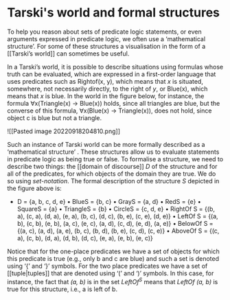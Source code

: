 # Tarski's world and formal structures
To help you reason about sets of predicate logic statements, or even arguments expressed in predicate logic, we often use a ‘mathematical structure’. For some of these structures a visualisation in the form of a [[Tarski’s world]] can sometimes be useful.

In a Tarski’s world, it is possible to describe situations using formulas whose truth can be evaluated, which are expressed in a first-order language that uses predicates such as Rightof(x, y), which means that *x* is situated, somewhere, not necessarily directly, to the right of *y*, or Blue(x), which means that *x* is blue. In the world in the figure below, for instance, the formula $\forall$x(Triangle(x) $\rightarrow$ Blue(x)) holds, since all triangles are blue, but the converse of this formula, $\forall$x(Blue(x) $\rightarrow$ Triangle(x)), does not hold, since object c is blue but not a triangle.

![[Pasted image 20220918204810.png]]

Such an instance of Tarski world can be more formally described as a ‘mathematical structure’ . These structures allow us to evaluate statements in predicate logic as being true or false. To formalise a structure, we need to describe two things: the [[domain of discourse]] *D* of the structure and for all of the predicates, for which objects of the domain they are true. We do so using *set-notation*. The formal description of the structure *S* depicted in the figure above is:
- D = {a, b, c, d, e}
• BlueS = {b, c}
• GrayS = {a, d}
• RedS = {e}
• SquareS = {a}
• TriangleS = {b}
• CircleS = {c, d, e}
• RightOf S = {(b, a), (c, a), (d, a), (e, a), (b, c), (d, c), (b, e), (c, e), (d, e)}
• LeftOf S = {(a, b), (c, b), (e, b), (a, c), (e, c), (a, d), (c, d), (e, d), (a, e)}
• BelowOf S = {(a, c), (a, d), (a, e), (b, c), (b, d), (b, e), (c, d), (c, e)}
• AboveOf S = {(c, a), (c, b), (d, a), (d, b), (d, c), (e, a), (e, b), (e, c)}

Notice that for the one-place predicates we have a set of objects for which this predicate is true (e.g., only b and c are blue) and such a set is denoted using ‘{’ and ‘}’ symbols. For the two place predicates we have a set of [[tuple|tuples]] that are denoted using ‘(’ and ‘)’ symbols. In this case, for instance, the fact that *(a, b)* is in the set $LeftOf^S$ means that *LeftOf (a, b)* is true for this structure, i.e., a is left of b.